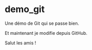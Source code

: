 # demo_git
Une démo de Git qui se passe bien.

Et maintenant je modifie depuis GitHub.

Salut les amis !
